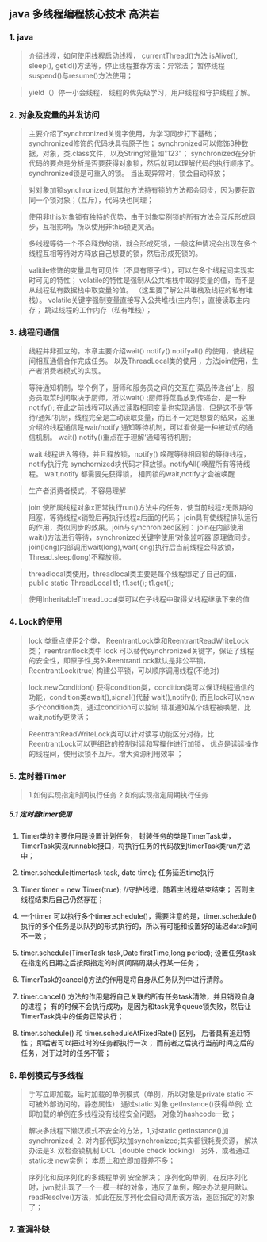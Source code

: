 ## java 多线程编程核心技术 高洪岩
### 1. java 
> 介绍线程，如何使用线程启动线程， currentThread()方法 isAlive(), sleep(), getId()方法等，停止线程推荐方法：异常法；  暂停线程 suspend()与resume()方法使用；

> yield（）停一小会线程， 线程的优先级学习，用户线程和守护线程了解。
### 2. 对象及变量的并发访问
> 主要介绍了synchronized关键字使用，为学习同步打下基础； synchronized修饰的代码块具有原子性； synchronized可以修饰3种数据，对象，类.class文件，以及String常量如"123"；
synchronized在分析代码的要点是分析是否要获得对象锁，然后就可以理解代码的执行顺序了。 synchronized锁是可重入的锁。 当出现异常时，锁会自动释放；

> 对对象加锁synchronized,则其他方法持有锁的方法都会同步，因为要获取同一个锁对象；（互斥），代码块也同理；

> 使用非this对象锁有独特的优势，由于对象实例锁的所有方法会互斥形成同步，互相影响，所以使用非this锁更灵活。

> 多线程等待一个不会释放的锁，就会形成死锁，一般这种情况会出现在多个线程互相等待对方释放自己想要的锁，然后形成死锁的。

> valitile修饰的变量具有可见性（不具有原子性），可以在多个线程间实现实时可见的特性； volatile的特性是强制从公共堆栈中取得变量的值，而不是从线程私有数据栈中取变量的值。
（这里要了解公共堆栈及线程的私有堆栈）。 volatile关键字强制变量直接写入公共堆栈(主内存)，直接读取主内存； 跳过线程的工作内存（私有堆栈）；

### 3. 线程间通信
> 线程并非孤立的，本章主要介绍wait() notify() notifyall() 的使用，使线程间相互通信合作完成任务。 以及ThreadLocal类的使用 ，方法join使用，生产者消费者模式的实现。

> 等待通知机制，举个例子，厨师和服务员之间的交互在‘菜品传递台’上，服务员取菜时间取决于厨师，所以wait() ;厨师将菜品放到传递台，是一种notify(); 在此之前线程可以通过读取相同变量也实现通信，但是这不是‘等待/通知’机制，线程完全是主动读取变量，而且不一定是想要的结果，这里介绍的线程通信是wair/notify 通知等待机制，可以看做是一种被动式的通信机制。 wait() notify()重点在于理解‘通知等待机制’;

> wait 线程进入等待，并且释放锁，notify() 唤醒等待相同锁的等待线程，notify执行完 synchornized块代码才释放锁。notifyAll()唤醒所有等待线程。 wait,notify 都需要先获得锁， 相同锁的wait,notify才会被唤醒

> 生产者消费者模式，不容易理解

> join 使所属线程对象x正常执行run()方法中的任务，使当前线程z无限期的阻塞，等待线程x销毁后再执行线程z后面的代码； join具有使线程排队运行的作用，类似同步的效果。join与synchronized区别： join在内部使用wait()方法进行等待，synchronized关键字使用‘对象监听器’原理做同步。join(long)内部调用wait(long),wait(long)执行后当前线程会释放锁，Thread.sleep(long)不释放锁。

> threadlocal类使用，threadlocal类主要是每个线程绑定了自己的值， public static ThreadLocal t1; t1.set(); t1.get();

> 使用InheritableThreadLocal类可以在子线程中取得父线程继承下来的值

### 4. Lock的使用
> lock 类重点使用2个类， ReentrantLock类和ReentrantReadWriteLock类； reentrantlock类中 lock 可以替代synchronized关键字，保证了线程的安全性，即原子性,另外ReentrantLock默认是非公平锁，ReentrantLock(true) 构建公平锁，可以顺序调用线程(不绝对)

> lock.newCondition() 获得condition类，condition类可以保证线程通信的功能，condition类await(),signal()代替 wait(),notify(); 而且lock可以new多个condition类，通过condition可以控制
精准通知某个线程被唤醒，比wait,notify更灵活；  

> ReentrantReadWriteLock类可以针对读写功能区分对待，比ReentrantLock可以更细致的控制对读和写操作进行加锁，
优点是读读操作的线程间，使用读锁不互斥。增大资源利用效率 ； 
### 5. 定时器Timer
> 1.如何实现指定时间执行任务 2.如何实现指定周期执行任务

##### 5.1 定时器timer使用

1. Timer类的主要作用是设置计划任务， 封装任务的类是TimerTask类， TimerTask实现runnable接口，将执行任务的代码放到timerTask类run方法中；

2. timer.schedule(timertask task, date time); 任务延迟time执行

3. Timer timer = new Timer(true); //守护线程，随着主线程结束结束； 否则主线程结束后自己仍然存在；

4. 一个timer 可以执行多个timer.schedule()，需要注意的是，timer.schedule()执行的多个任务是以队列的形式执行的，所以有可能和设置好的延迟data时间不一致；

5. timer.schedule(TimerTask task,Date firstTime,long period); 设置任务task在指定的日期之后按照指定的时间间隔周期执行某一任务；

6. TimerTask的cancel()方法的作用是将自身从任务队列中进行清除。

7. timer.cancel() 方法的作用是将自己关联的所有任务task清除，并且销毁自身的进程； 有的时候不会执行成功，是因为和task竞争queue锁失败，然后让TimerTask类中的任务正常执行；

8. timer.schedule() 和 timer.scheduleAtFixedRate() 区别， 后者具有追赶特性； 即后者可以把过时的任务都执行一次； 而前者之后执行当前时间之后的任务，对于过时的任务不管；

### 6. 单例模式与多线程

> 手写立即加载，延时加载的单例模式（单例，所以对象是private static 不可被外部访问的，静态属性） 通过static 对象 getInstance()获得单例; 立即加载的单例在多线程没有线程安全问题，
对象的hashcode一致； 

> 解决多线程下懒汉模式不安全的方法，1,对static getInstance()加 synchronized; 2. 对内部代码块加synchronized;其实都很耗费资源， 解决办法是3. 双检查锁机制 DCL（double check locking）
另外，或者通过static块 new实例； 本质上和立即加载差不多；

> 序列化和反序列化的多线程单例 安全解决； 序列化的单例，在反序列化时，jvm就出现了一个一模一样的对象，违反了单例，解决办法是用默认readResolve()方法，如此在反序列化会自动调用该方法，返回指定的对象了；

### 7. 查漏补缺
